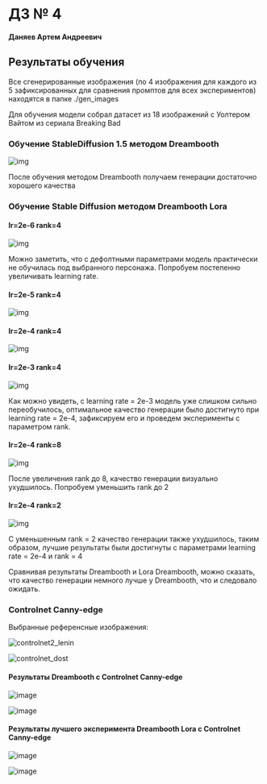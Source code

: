 # ДЗ № 4

#### Даняев Артем Андреевич

## Результаты обучения

Все сгенерированные изображения (по 4 изображения для каждого из 5 зафиксированных для сравнения промптов для всех экспериментов) находятся в папке ./gen_images

Для обучения модели собрал датасет из 18 изображений с Уолтером Вайтом из сериала Breaking Bad

### Обучение StableDiffusion 1.5 методом Dreambooth

![img](gen_images/dreambooth_v1/street.jpg)

После обучения методом Dreambooth получаем генерации достаточно хорошего качества

### Обучение Stable Diffusion методом Dreambooth Lora
   #### lr=2e-6 rank=4
   
  ![img](gen_images/dreambooth_lora_k4_lr_2e_6/street.jpg)
  
  Можно заметить, что с дефолтными параметрами модель практически не обучилась под выбранного персонажа. Попробуем постепенно увеличивать learning rate.
  
  #### lr=2e-5 rank=4
  ![img](gen_images/dreambooth_lora_k4_lr_2e_5/street.jpg)

  #### lr=2e-4 rank=4
  ![img](gen_images/dreambooth_lora_k4_lr_2e_4/street.jpg)

  #### lr=2e-3 rank=4
  ![img](gen_images/dreambooth_lora_k4_lr_2e_3/street.jpg)

  Как можно увидеть, с learning rate = 2e-3 модель уже слишком сильно переобучилось, оптимальное качество генерации было достигнуто при learning rate = 2e-4, зафиксируем его и проведем эксперименты с параметром rank.

  #### lr=2e-4 rank=8
  ![img](gen_images/dreambooth_lora_k8_lr_2e_4/street.jpg)

  После увеличения rank до 8, качество генерации визуально ухудшилось. Попробуем уменьшить rank до 2

  #### lr=2e-4 rank=2
  ![img](gen_images/dreambooth_lora_k2_lr_2e_4/street.jpg)

  С уменьшенным rank = 2 качество генерации также ухудшилось, таким образом, лучшие результаты были достигнуты с параметрами learning rate = 2e-4  и rank = 4

  Сравнивая результаты Dreambooth и Lora Dreambooth, можно сказать, что качество генерации немного лучше у Dreambooth, что и следовало ожидать.

### Controlnet Canny-edge

  Выбранные референсные изображения:
  
  ![controlnet2_lenin](https://github.com/adanyaev/itmo-deep-gen-models/assets/38013055/bcfa4ef8-7d28-4cda-a297-2ce8f109eae3)

  ![controlnet_dost](https://github.com/adanyaev/itmo-deep-gen-models/assets/38013055/a5133fe1-7e2a-4987-a5b5-e3539c76bcfe)

  #### Результаты Dreambooth c Controlnet Canny-edge

  ![image](https://github.com/adanyaev/itmo-deep-gen-models/assets/38013055/f7259ccc-11b7-46be-8dc2-586779f3c974)

  ![image](https://github.com/adanyaev/itmo-deep-gen-models/assets/38013055/0e427356-0d8e-4521-816e-053c44f512c9)

  #### Результаты лучшего эксперимента Dreambooth Lora c Controlnet Canny-edge

  ![image](https://github.com/adanyaev/itmo-deep-gen-models/assets/38013055/d4fec09f-bd17-4bf8-a0de-cb6a86e0fcd2)

  ![image](https://github.com/adanyaev/itmo-deep-gen-models/assets/38013055/bcbbeb11-d020-4bc2-bcac-27bdb86cc839)





  
